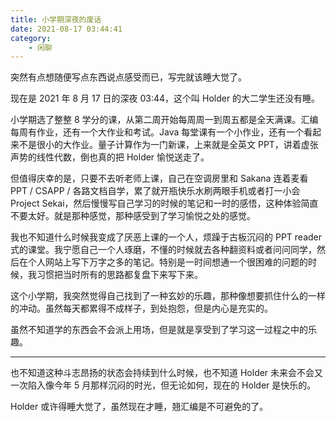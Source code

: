 ```yaml
---
title: 小学期深夜的废话
date: 2021-08-17 03:44:41
category:
    - 闲聊
---
```


突然有点想随便写点东西说点感受而已，写完就该睡大觉了。

<!-- more -->

现在是 2021 年 8 月 17 日的深夜 03:44，这个叫 Holder 的大二学生还没有睡。

小学期选了整整 8 学分的课，从第二周开始每周周一到周五都是全天满课。汇编每周有作业，还有一个大作业和考试。Java 每堂课有一个小作业，还有一个看起来不是很小的大作业。量子计算作为一门新课，上来就是全英文 PPT，讲着虚张声势的线性代数，倒也真的把 Holder 愉悦送走了。

但值得庆幸的是，只要不去听老师上课，自己在空调房里和 Sakana 连着麦看 PPT / CSAPP / 各路文档自学，累了就开瓶快乐水刷两眼手机或者打一小会 Project Sekai，然后慢慢写自己学习的时候的笔记和一时的感悟，这种体验简直不要太好。就是那种感觉，那种感受到了学习愉悦之处的感觉。

我也不知道什么时候我变成了厌恶上课的一个人，烦躁于古板沉闷的 PPT reader 式的课堂。我宁愿自己一个人琢磨，不懂的时候就去各种翻资料或者问问同学，然后在个人网站上写下万字之多的笔记。特别是一时间想通一个很困难的问题的时候，我习惯把当时所有的思路都复盘下来写下来。

这个小学期，我突然觉得自己找到了一种玄妙的乐趣，那种像想要抓住什么的一样的冲动。虽然每天都累得不成样子，到处抱怨，但是内心是充实的。

虽然不知道学的东西会不会派上用场，但是就是享受到了学习这一过程之中的乐趣。

---

也不知道这种斗志昂扬的状态会持续到什么时候，也不知道 Holder 未来会不会又一次陷入像今年 5 月那样沉闷的时光，但无论如何，现在的 Holder 是快乐的。

Holder 或许得睡大觉了，虽然现在才睡，翘汇编是不可避免的了。